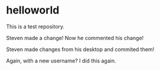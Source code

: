 # helloworld
This is a test repository.


Steven made a change! Now he commented his change!

Steven made changes from his desktop and commited them!

Again, with a new username? I did this again.
